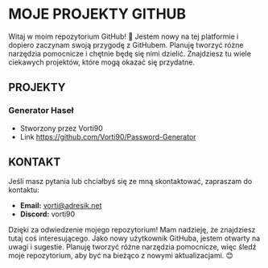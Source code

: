 # MOJE PROJEKTY GITHUB

Witaj w moim repozytorium GitHub! 🎉 Jestem nowy na tej platformie i dopiero zaczynam swoją przygodę z GitHubem. Planuję tworzyć różne narzędzia pomocnicze i chętnie będę się nimi dzielić. Znajdziesz tu wiele ciekawych projektów, które mogą okazać się przydatne.

## PROJEKTY

### Generator Haseł
- Stworzony przez Vorti90
- Link https://github.com/Vorti90/Password-Generator


## KONTAKT
Jeśli masz pytania lub chciałbyś się ze mną skontaktować, zapraszam do kontaktu:
- **Email:** vorti@adresik.net
- **Discord:** vorti90

Dzięki za odwiedzenie mojego repozytorium! Mam nadzieję, że znajdziesz tutaj coś interesującego. Jako nowy użytkownik GitHuba, jestem otwarty na uwagi i sugestie. Planuję tworzyć różne narzędzia pomocnicze, więc śledź moje repozytorium, aby być na bieżąco z nowymi aktualizacjami. 😊
